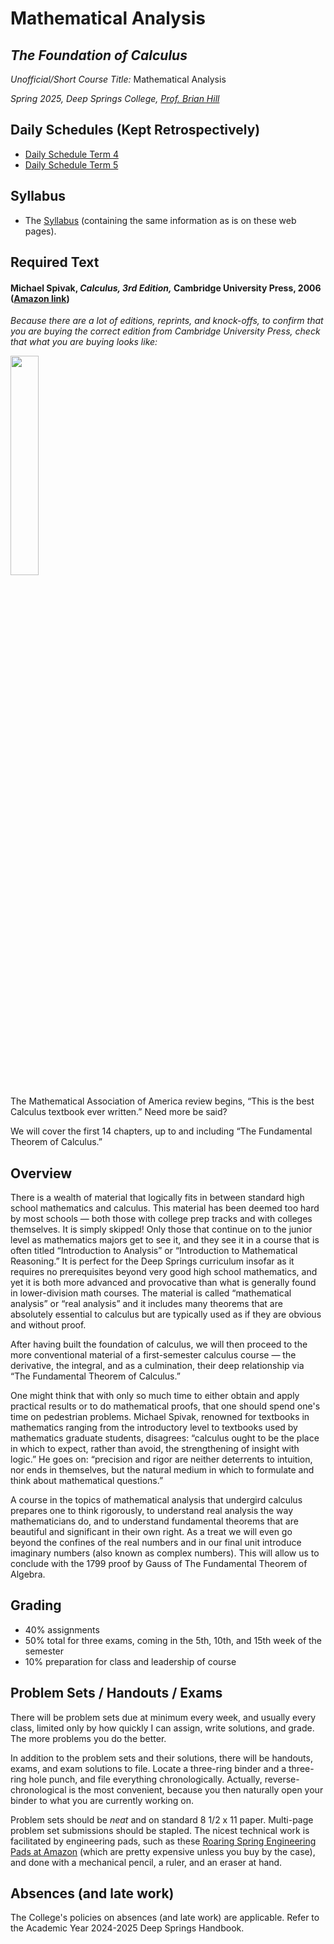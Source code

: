# Mathematical Analysis
## *The Foundation of Calculus*

*Unofficial/Short Course Title:* Mathematical Analysis

*Spring 2025, Deep Springs College, [Prof. Brian Hill](https://brianhill.github.io)*

## Daily Schedules (Kept Retrospectively)

* [Daily Schedule Term 4](./daily_schedule_term_4.html)
* [Daily Schedule Term 5](./daily_schedule_term_5.html)

## Syllabus
 
* The [Syllabus](./MathematicalAnalysisSyllabus.pdf) (containing the same information as is on these web pages).

## Required Text

#### Michael Spivak, *Calculus, 3rd Edition,* Cambridge University Press, 2006 ([Amazon link](https://www.amazon.com/Calculus-Michael-Spivak/dp/0521867444))

*Because there are a lot of editions, reprints, and knock-offs, to confirm that you are buying the correct edition from Cambridge University Press, check that what you are buying looks like:*

<img src="./illustrations/Spivak3rdEdition.png" width="30%"/>

The Mathematical Association of America review begins, &ldquo;This is the best Calculus textbook ever
written.&rdquo; Need more be said?

We will cover the first 14 chapters, up to and including &ldquo;The Fundamental Theorem of Calculus.&rdquo;

## Overview

There is a wealth of material that logically fits in between standard high school mathematics and calculus. This material has been deemed too hard by most schools &mdash; both those with college prep tracks and with colleges themselves. It is simply skipped! Only those that continue on to the junior level as mathematics majors get to see it, and they see it in a course that is often titled &ldquo;Introduction to Analysis&rdquo; or &ldquo;Introduction to Mathematical Reasoning.&rdquo; It is perfect for the Deep Springs curriculum insofar as it requires no prerequisites beyond very good high school mathematics, and yet it is both more advanced and provocative than what is generally found in lower-division math courses. The material is called &ldquo;mathematical analysis&rdquo; or &ldquo;real analysis&rdquo; and it includes many theorems that are absolutely essential to calculus but are typically used as if they are obvious and without proof.

After having built the foundation of calculus, we will then proceed to the more conventional material of a first-semester calculus course &mdash; the derivative, the integral, and as a culmination, their deep relationship via &ldquo;The Fundamental Theorem of Calculus.&rdquo;


One might think that with only so much time to either obtain and apply practical results or to do mathematical proofs, that one should spend one's time on pedestrian problems. Michael Spivak, renowned for textbooks in mathematics ranging from the introductory level to textbooks used by mathematics graduate students, disagrees: &ldquo;calculus ought to be the place in which to expect, rather than avoid, the strengthening of insight with logic.&rdquo; He goes on: &ldquo;precision and rigor are neither deterrents to intuition, nor ends in themselves, but the natural medium in which to formulate and think about mathematical questions.&rdquo;

A course in the topics of mathematical analysis that undergird calculus prepares one to think rigorously, to understand real analysis the way mathematicians do, and to understand fundamental theorems that are beautiful and significant in their own right. As a treat we will even go beyond the confines of the real numbers and in our final unit introduce imaginary numbers (also known as complex numbers). This will allow us to conclude with the 1799 proof by Gauss of The Fundamental Theorem of Algebra.

## Grading

* 40% assignments
* 50% total for three exams, coming in the 5th, 10th, and 15th week of the semester
* 10% preparation for class and leadership of course

## Problem Sets / Handouts / Exams

There will be problem sets due at minimum every week, and usually every class, limited only by how quickly I can assign, write solutions, and grade. The more problems you do the better.

In addition to the problem sets and their solutions, there will be handouts, exams, and exam solutions to file. Locate a three-ring binder and a three-ring hole punch, and file everything chronologically. Actually, reverse-chronological is the most convenient, because you then naturally open your binder to what you are currently working on.

Problem sets should be *neat* and on standard 8 1/2 x 11 paper. Multi-page problem set submissions should be stapled. The nicest technical work is facilitated by engineering pads, such as these [Roaring Spring Engineering Pads at Amazon](https://www.amazon.com/Roaring-Signature-Collection-Covered-Engineering/dp/B09F724P4X) (which are pretty expensive unless you buy by the case), and done with a mechanical pencil, a ruler, and an eraser at hand.

## Absences (and late work)

The College's policies on absences (and late work) are applicable. Refer to the Academic Year 2024-2025 Deep Springs Handbook.
